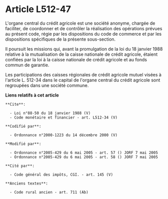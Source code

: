 # Article L512-47

L'organe central du crédit agricole est une société anonyme, chargée de faciliter, de coordonner et de contrôler la
réalisation des opérations prévues au présent code, régie par les dispositions du code de commerce et par les dispositions
spécifiques de la présente sous-section. 

Il poursuit les missions qui, avant la promulgation de la loi du 18 janvier 1988 relative à la mutualisation de la caisse
nationale de crédit agricole, étaient confiées par la loi à la caisse nationale de crédit agricole et au fonds commun de
garantie. 

Les participations des caisses régionales de crédit agricole mutuel visées à l'article L. 512-34 dans le capital de l'organe
central du crédit agricole sont regroupées dans une société commune.

**Liens relatifs à cet article**

	**Cite**:

	  - Loi n°88-50 du 18 janvier 1988 (V)
	  - Code monétaire et financier - art. L512-34 (V)

	**Codifié par**:

	  - Ordonnance n°2000-1223 du 14 décembre 2000 (V)

	**Modifié par**:

	  - Ordonnance n°2005-429 du 6 mai 2005 - art. 57 () JORF 7 mai 2005
	  - Ordonnance n°2005-429 du 6 mai 2005 - art. 58 () JORF 7 mai 2005

	**Cité par**:

	  - Code général des impôts, CGI. - art. 145 (V)

	**Anciens textes**:

	  - Code rural ancien - art. 711 (Ab)
